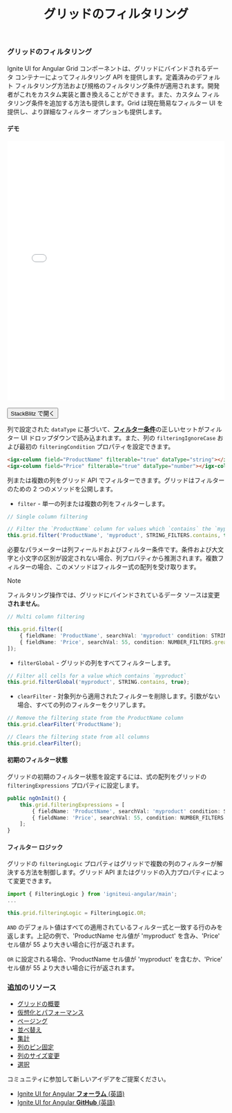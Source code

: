 ﻿---
title: グリッドのフィルタリング
_description: Ignite UI for Angular Data Grid コントロールは、タッチ レスポンシブなデータ グリッドです。階層およびリスト ビューなどの機能があります。
_keywords: Ignite UI for Angular, UI コントロール, Angular ウィジェット, web ウィジェット, UI ウィジェット, Angular, ネイティブ Angular コンポーネント スィート, ネイティブ Angular コントロール, ネイティブ Angular コンポーネント ライブラリ, Angular Data Grid コンポーネント, Angular Data Grid コントロール, Angular Grid コンポーネント, Angular Grid コントロール, Angular 高いパフォーマンス Grid, フィルタリング, フィルター
_language: ja
---

### グリッドのフィルタリング

Ignite UI for Angular Grid コンポーネントは、グリッドにバインドされるデータ コンテナーによってフィルタリング API を提供します。定義済みのデフォルト フィルタリング方法および規格のフィルタリング条件が適用されます。開発者がこれをカスタム実装と置き換えることができます。また、カスタム フィルタリング条件を追加する方法も提供します。Grid は現在簡易なフィルター UI を提供し、より詳細なフィルター オプションも提供します。

#### デモ

<div class="sample-container loading" style="height:600px">
    <iframe id="grid-sample-iframe" src='{environment:demosBaseUrl}/grid-filtering-sample' width="100%" height="100%" seamless frameBorder="0" onload="onSampleIframeContentLoaded(this);"></iframe>
</div>
<br/>
<div>
<button data-localize="stackblitz" class="stackblitz-btn" data-iframe-id="grid-sample-iframe" data-demos-base-url="{environment:demosBaseUrl}">StackBlitz で開く</button>
</div>
<div class="divider--half"></div>

列で設定された `dataType` に基づいて、[**フィルター条件**](#フィルター条件)の正しいセットがフィルター UI ドロップダウンで読み込まれます。また、列の `filteringIgnoreCase` および最初の `filteringCondition` プロパティを設定できます。

```html
<igx-column field="ProductName" filterable="true" dataType="string"></igx-column>
<igx-column field="Price" filterable="true" dataType="number"></igx-column>
```

列または複数の列をグリッド API でフィルターできます。グリッドはフィルターのための 2 つのメソッドを公開します。

*   `filter` - 単一の列または複数の列をフィルターします。

```typescript
// Single column filtering

// Filter the `ProductName` column for values which `contains` the `myproduct` substring, ignoring case
this.grid.filter('ProductName', 'myproduct', STRING_FILTERS.contains, true);
```

必要なパラメーターは列フィールドおよびフィルター条件です。条件および大文字と小文字の区別が設定されない場合、列プロパティから推測されます。複数フィルターの場合、このメソッドはフィルター式の配列を受け取ります。

> [!NOTE]
> フィルタリング操作では、グリッドにバインドされているデータ ソースは変更**されません**。

```typescript
// Multi column filtering

this.grid.filter([
    { fieldName: 'ProductName', searchVal: 'myproduct' condition: STRING_FILTERS.contains, ignoreCase: true},
    { fieldName: 'Price', searchVal: 55, condition: NUMBER_FILTERS.greaterThan }
]);
```

*   `filterGlobal` - グリッドの列をすべてフィルターします。

```typescript
// Filter all cells for a value which contains `myproduct`
this.grid.filterGlobal('myproduct', STRING.contains, true);
```

*   `clearFilter` - 対象列から適用されたフィルターを削除します。引数がない場合、すべての列のフィルターをクリアします。

```typescript
// Remove the filtering state from the ProductName column
this.grid.clearFilter('ProductName');

// Clears the filtering state from all columns
this.grid.clearFilter();
```

#### 初期のフィルター状態

グリッドの初期のフィルター状態を設定するには、式の配列をグリッドの `filteringExpressions` プロパティに設定します。

```typescript
public ngOnInit() {
    this.grid.filteringExpressions = [
        { fieldName: 'ProductName', searchVal: 'myproduct' condition: STRING_FILTERS.contains, ignoreCase: true},
        { fieldName: 'Price', searchVal: 55, condition: NUMBER_FILTERS.greaterThan }
    ];
}
```

#### フィルター ロジック

グリッドの `filteringLogic` プロパティはグリッドで複数の列のフィルターが解決する方法を制御します。グリッド API またはグリッドの入力プロパティによって変更できます。

```typescript
import { FilteringLogic } from 'igniteui-angular/main';
...

this.grid.filteringLogic = FilteringLogic.OR;
```

`AND` のデフォルト値はすべての適用されているフィルター式と一致する行のみを返します。上記の例で、'ProductName セル値が 'myproduct' を含み、'Price' セル値が 55 より大きい場合に行が返されます。

`OR` に設定される場合、'ProductName セル値が 'myproduct' を含むか、'Price' セル値が 55 より大きい場合に行が返されます。

<div class="divider--half"></div>

### 追加のリソース
<div class="divider--half"></div>

* [グリッドの概要](grid.html)
* [仮想化とパフォーマンス](grid_virtualization.html)
* [ページング](grid_paging.html)
* [並べ替え](grid_sorting.html)
* [集計](grid_summaries.html)
* [列のピン固定](grid_column_pinning.html)
* [列のサイズ変更](grid_column_resizing.html)
* [選択](grid_selection.html)

<div class="divider--half"></div>
コミュニティに参加して新しいアイデアをご提案ください。

* [Ignite UI for Angular **フォーラム** (英語)](https://www.infragistics.com/community/forums/f/ignite-ui-for-angular)
* [Ignite UI for Angular **GitHub** (英語)](https://github.com/IgniteUI/igniteui-angular)